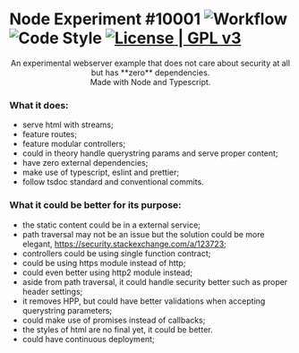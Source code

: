 # Node Experiment #10001 ![Workflow](https://github.com/eowfenth/node-experiment-10001/workflows/Workflow/badge.svg?branch=master) ![Code Style](https://img.shields.io/badge/code%20style-airbnb-green.svg) [![License | GPL v3](https://img.shields.io/badge/License-GPLv3-blue.svg)](https://www.gnu.org/licenses/gpl-3.0)
<div align="center">An experimental webserver example that does not care about security at all but has **zero** dependencies.</div>
<div align="center">Made with Node and Typescript.</div>


### What it does:

- serve html with streams;
- feature routes;
- feature modular controllers;
- could in theory handle querystring params and serve proper content;
- have zero external dependencies;
- make use of typescript, eslint and prettier;
- follow tsdoc standard and conventional commits.

### What it could be better for its purpose:

- the static content could be in a external service;
- path traversal may not be an issue but the solution could be more elegant, https://security.stackexchange.com/a/123723;
- controllers could be using single function contract;
- could be using https module instead of http;
- could even better using http2 module instead;
- aside from path traversal, it could handle security better such as proper header settings;
- it removes HPP, but could have better validations when accepting querystring parameters;
- could make use of promises instead of callbacks;
- the styles of html are no final yet, it could be better.
- could have continuous deployment;
